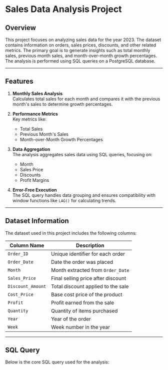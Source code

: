 # Sales Data Analysis Project

## Overview

This project focuses on analyzing sales data for the year 2023. The dataset contains information on orders, sales prices, discounts, and other related metrics. The primary goal is to generate insights such as total monthly sales, previous month sales, and month-over-month growth percentages. The analysis is performed using SQL queries on a PostgreSQL database.

---

## Features

1. **Monthly Sales Analysis**  
   Calculates total sales for each month and compares it with the previous month's sales to determine growth percentages.

2. **Performance Metrics**  
   Key metrics like:
   - Total Sales
   - Previous Month's Sales
   - Month-over-Month Growth Percentages

3. **Data Aggregation**  
   The analysis aggregates sales data using SQL queries, focusing on:
   - Month
   - Sales Price
   - Discounts
   - Profit Margins

4. **Error-Free Execution**  
   The SQL query handles data grouping and ensures compatibility with window functions like `LAG()` for calculating trends.

---

## Dataset Information

The dataset used in this project includes the following columns:

| Column Name         | Description                                 |
|----------------------|---------------------------------------------|
| `Order_ID`          | Unique identifier for each order            |
| `Order_Date`        | Date the order was placed                   |
| `Month`             | Month extracted from `Order_Date`           |
| `Sales_Price`       | Final selling price after discount          |
| `Discount_Amount`   | Total discount applied to the sale          |
| `Cost_Price`        | Base cost price of the product              |
| `Profit`            | Profit earned from the sale                 |
| `Quantity`          | Quantity of items purchased                 |
| `Year`              | Year of the order                           |
| `Week`              | Week number in the year                     |

---

## SQL Query

Below is the core SQL query used for the analysis:

```sql

